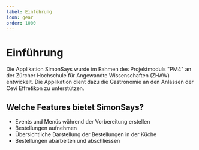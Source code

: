 ```yaml
---
label: Einführung
icon: gear
order: 1000
---
```

# Einführung

Die Applikation SimonSays wurde im Rahmen des Projektmoduls "PM4" an der Zürcher Hochschule für Angewandte Wissenschaften (ZHAW) entwickelt.
Die Applikation dient dazu die Gastronomie an den Anlässen der Cevi Effretikon zu unterstützen.

## Welche Features bietet SimonSays?
* Events und Menüs während der Vorbereitung erstellen
* Bestellungen aufnehmen
* Übersichtliche Darstellung der Bestellungen in der Küche
* Bestellungen abarbeiten und abschliessen